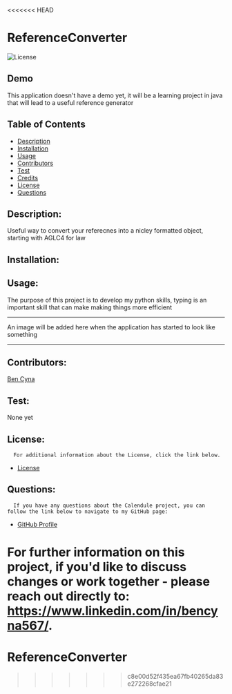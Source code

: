 <<<<<<< HEAD
# ReferenceConverter
![License](https://img.shields.io/badge/License-MIT-blue.svg "License Badge")

## Demo
This application doesn't have a demo yet, it will be a learning project in java that will lead to a useful reference generator

## Table of Contents

- [Description](#description)
- [Installation](#installation)
- [Usage](#usage)
- [Contributors](#contributors)
- [Test](#test)
- [Credits](#credits)
- [License](#license)
- [Questions](#questions)

## Description:
Useful way to convert your referecnes into a nicley formatted object, starting with AGLC4 for law 


## Installation:


## Usage:
The purpose of this project is to develop my python skills, typing is an important skill that can make making things more efficient

***
<!-- ![image of application running in console](./assets/screenshot1.png)  
The image above shows the game in progress with the amazing GUI -->
An image will be added here when the application has started to look like something
***



## Contributors:

[Ben Cyna](https://github.com/bencyna/)

## Test:
None yet



## License:

      For additional information about the License, click the link below.

- [License](https://opensource.org/licenses/MIT)

## Questions:

      If you have any questions about the Calendule project, you can follow the link below to navigate to my GitHub page:

- [GitHub Profile](https://github.com/bencyna)

For further information on this project, if you'd like to discuss changes or work together - please reach out directly to: https://www.linkedin.com/in/bencyna567/.
=======
# ReferenceConverter
>>>>>>> c8e00d52f435ea67fb40265da83e272268cfae21

